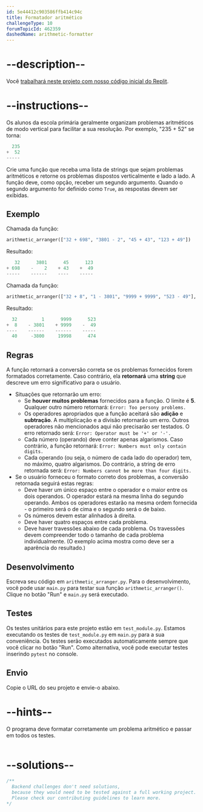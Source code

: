```yaml
---
id: 5e44412c903586ffb414c94c
title: Formatador aritmético
challengeType: 10
forumTopicId: 462359
dashedName: arithmetic-formatter
---
```


# --description--

Você [trabalhará neste projeto com nosso código inicial do Replit](https://replit.com/github/freeCodeCamp/boilerplate-arithmetic-formatter).

# --instructions--

Os alunos da escola primária geralmente organizam problemas aritméticos de modo vertical para facilitar a sua resolução. Por exemplo, "235 + 52" se torna:

```py
  235
+  52
-----
```

Crie uma função que receba uma lista de strings que sejam problemas aritméticos e retorne os problemas dispostos verticalmente e lado a lado. A função deve, como opção, receber um segundo argumento. Quando o segundo argumento for definido como `True`, as respostas devem ser exibidas.

## Exemplo

Chamada da função:

```py
arithmetic_arranger(["32 + 698", "3801 - 2", "45 + 43", "123 + 49"])
```

Resultado:

```py
   32      3801      45      123
+ 698    -    2    + 43    +  49
-----    ------    ----    -----
```

Chamada da função:

```py
arithmetic_arranger(["32 + 8", "1 - 3801", "9999 + 9999", "523 - 49"], True)
```

Resultado:

```py
  32         1      9999      523
+  8    - 3801    + 9999    -  49
----    ------    ------    -----
  40     -3800     19998      474
```

## Regras

A função retornará a conversão correta se os problemas fornecidos forem formatados corretamente. Caso contrário, ela **retornará** uma **string** que descreve um erro significativo para o usuário.


- Situações que retornarão um erro:
  - Se **houver muitos problemas** fornecidos para a função. O limite é **5**. Qualquer outro número retornará: `Error: Too persony problems.`
  - Os operadores apropriados que a função aceitará são **adição** e **subtração**. A multiplicação e a divisão retornarão um erro. Outros operadores não mencionados aqui não precisarão ser testados. O erro retornado será: `Error: Operator must be '+' or '-'.`
  - Cada número (operando) deve conter apenas algarismos. Caso contrário, a função retornará: `Error: Numbers must only contain digits.`
  - Cada operando (ou seja, o número de cada lado do operador) tem, no máximo, quatro algarismos. Do contrário, a string de erro retornada será: `Error: Numbers cannot be more than four digits.`
- Se o usuário forneceu o formato correto dos problemas, a conversão retornada seguirá estas regras:
  - Deve haver um único espaço entre o operador e o maior entre os dois operandos. O operador estará na mesma linha do segundo operando. Ambos os operadores estarão na mesma ordem fornecida - o primeiro será o de cima e o segundo será o de baixo.
  - Os números devem estar alinhados à direita.
  - Deve haver quatro espaços entre cada problema.
  - Deve haver travessões abaixo de cada problema. Os travessões devem compreender todo o tamanho de cada problema individualmente. (O exemplo acima mostra como deve ser a aparência do resultado.)

## Desenvolvimento

Escreva seu código em `arithmetic_arranger.py`. Para o desenvolvimento, você pode usar `main.py` para testar sua função `arithmetic_arranger()`. Clique no botão "Run" e `main.py` será executado.

## Testes

Os testes unitários para este projeto estão em `test_module.py`. Estamos executando os testes de `test_module.py` em `main.py` para a sua conveniência. Os testes serão executados automaticamente sempre que você clicar no botão "Run". Como alternativa, você pode executar testes inserindo `pytest` no console.

## Envio

Copie o URL do seu projeto e envie-o abaixo.

# --hints--

O programa deve formatar corretamente um problema aritmético e passar em todos os testes.

```js

```

# --solutions--

```js
/**
  Backend challenges don't need solutions,
  because they would need to be tested against a full working project.
  Please check our contributing guidelines to learn more.
*/
```
